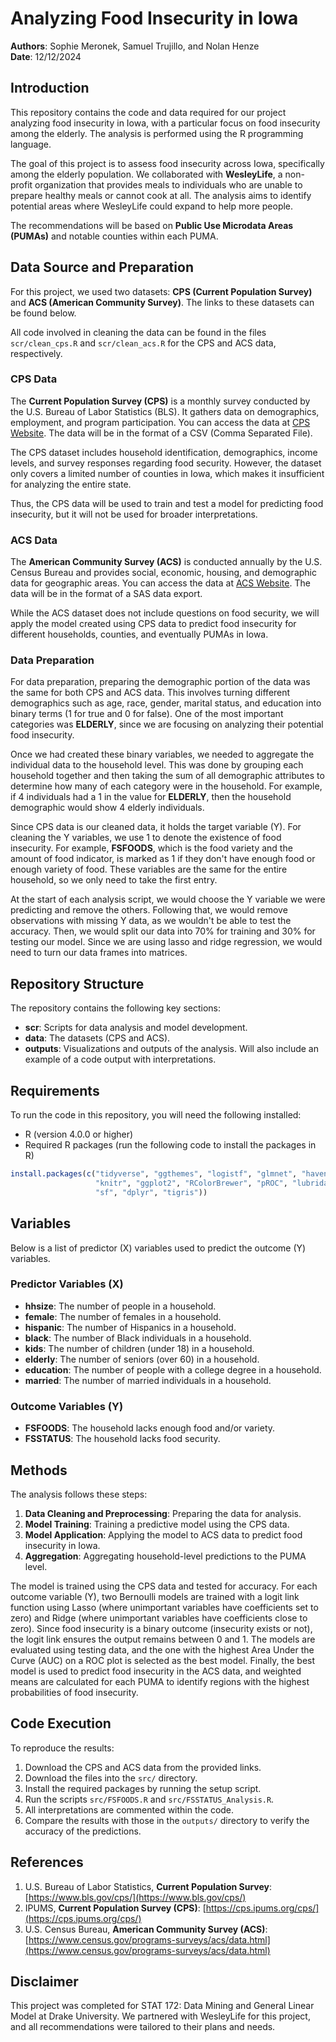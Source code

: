 # Analyzing Food Insecurity in Iowa

**Authors**: Sophie Meronek, Samuel Trujillo, and Nolan Henze  
**Date**: 12/12/2024

## Introduction

This repository contains the code and data required for our project analyzing food insecurity in Iowa, with a particular focus on food insecurity among the elderly. The analysis is performed using the R programming language.

The goal of this project is to assess food insecurity across Iowa, specifically among the elderly population. We collaborated with **WesleyLife**, a non-profit organization that provides meals to individuals who are unable to prepare healthy meals or cannot cook at all. The analysis aims to identify potential areas where WesleyLife could expand to help more people.

The recommendations will be based on **Public Use Microdata Areas (PUMAs)** and notable counties within each PUMA.

## Data Source and Preparation

For this project, we used two datasets: **CPS (Current Population Survey)** and **ACS (American Community Survey)**. The links to these datasets can be found below.

All code involved in cleaning the data can be found in the files `scr/clean_cps.R` and `scr/clean_acs.R` for the CPS and ACS data, respectively.

### CPS Data

The **Current Population Survey (CPS)** is a monthly survey conducted by the U.S. Bureau of Labor Statistics (BLS). It gathers data on demographics, employment, and program participation. You can access the data at [CPS Website](https://cps.ipums.org/cps/). The data will be in the format of a CSV (Comma Separated File).

The CPS dataset includes household identification, demographics, income levels, and survey responses regarding food security. However, the dataset only covers a limited number of counties in Iowa, which makes it insufficient for analyzing the entire state.

Thus, the CPS data will be used to train and test a model for predicting food insecurity, but it will not be used for broader interpretations.

### ACS Data

The **American Community Survey (ACS)** is conducted annually by the U.S. Census Bureau and provides social, economic, housing, and demographic data for geographic areas. You can access the data at [ACS Website](https://www.census.gov/programs-surveys/acs/data.html). The data will be in the format of a SAS data export.

While the ACS dataset does not include questions on food security, we will apply the model created using CPS data to predict food insecurity for different households, counties, and eventually PUMAs in Iowa.

### Data Preparation

For data preparation, preparing the demographic portion of the data was the same for both CPS and ACS data. This involves turning different demographics such as age, race, gender, marital status, and education into binary terms (1 for true and 0 for false). One of the most important categories was **ELDERLY**, since we are focusing on analyzing their potential food insecurity.

Once we had created these binary variables, we needed to aggregate the individual data to the household level. This was done by grouping each household together and then taking the sum of all demographic attributes to determine how many of each category were in the household. For example, if 4 individuals had a 1 in the value for **ELDERLY**, then the household demographic would show 4 elderly individuals.

Since CPS data is our cleaned data, it holds the target variable (Y). For cleaning the Y variables, we use 1 to denote the existence of food insecurity. For example, **FSFOODS**, which is the food variety and the amount of food indicator, is marked as 1 if they don't have enough food or enough variety of food. These variables are the same for the entire household, so we only need to take the first entry.

At the start of each analysis script, we would choose the Y variable we were predicting and remove the others. Following that, we would remove observations with missing Y data, as we wouldn't be able to test the accuracy. Then, we would split our data into 70% for training and 30% for testing our model. Since we are using lasso and ridge regression, we would need to turn our data frames into matrices.

## Repository Structure

The repository contains the following key sections:

- **scr**: Scripts for data analysis and model development.
- **data**: The datasets (CPS and ACS).
- **outputs**: Visualizations and outputs of the analysis. Will also include an example of a code output with interpretations.

## Requirements

To run the code in this repository, you will need the following installed:

- R (version 4.0.0 or higher)
- Required R packages (run the following code to install the packages in R)

```r
install.packages(c("tidyverse", "ggthemes", "logistf", "glmnet", "haven",
                   "knitr", "ggplot2", "RColorBrewer", "pROC", "lubridate",
                   "sf", "dplyr", "tigris"))
```

## Variables

Below is a list of predictor (X) variables used to predict the outcome (Y) variables.

### Predictor Variables (X)
- **hhsize**: The number of people in a household.
- **female**: The number of females in a household.
- **hispanic**: The number of Hispanics in a household.
- **black**: The number of Black individuals in a household.
- **kids**: The number of children (under 18) in a household.
- **elderly**: The number of seniors (over 60) in a household.
- **education**: The number of people with a college degree in a household.
- **married**: The number of married individuals in a household.

### Outcome Variables (Y)
- **FSFOODS**: The household lacks enough food and/or variety.
- **FSSTATUS**: The household lacks food security.

## Methods

The analysis follows these steps:

1. **Data Cleaning and Preprocessing**: Preparing the data for analysis.
2. **Model Training**: Training a predictive model using the CPS data.
3. **Model Application**: Applying the model to ACS data to predict food insecurity in Iowa.
4. **Aggregation**: Aggregating household-level predictions to the PUMA level.

The model is trained using the CPS data and tested for accuracy. For each outcome variable (Y), two Bernoulli models are trained with a logit link function using Lasso (where unimportant variables have coefficients set to zero) and Ridge (where unimportant variables have coefficients close to zero). Since food insecurity is a binary outcome (insecurity exists or not), the logit link ensures the output remains between 0 and 1. The models are evaluated using testing data, and the one with the highest Area Under the Curve (AUC) on a ROC plot is selected as the best model. Finally, the best model is used to predict food insecurity in the ACS data, and weighted means are calculated for each PUMA to identify regions with the highest probabilities of food insecurity.

## Code Execution

To reproduce the results:

1. Download the CPS and ACS data from the provided links.
2. Download the files into the `src/` directory.
3. Install the required packages by running the setup script.
4. Run the scripts `src/FSFOODS.R` and `src/FSSTATUS_Analysis.R`.
5. All interpretations are commented within the code.
6. Compare the results with those in the `outputs/` directory to verify the accuracy of the predictions.

## References

1. U.S. Bureau of Labor Statistics, **Current Population Survey**: [https://www.bls.gov/cps/](https://www.bls.gov/cps/)
2. IPUMS, **Current Population Survey (CPS)**: [https://cps.ipums.org/cps/](https://cps.ipums.org/cps/)
3. U.S. Census Bureau, **American Community Survey (ACS)**: [https://www.census.gov/programs-surveys/acs/data.html](https://www.census.gov/programs-surveys/acs/data.html)

## Disclaimer

This project was completed for STAT 172: Data Mining and General Linear Model at Drake University. We partnered with WesleyLife for this project, and all recommendations were tailored to their plans and needs.
